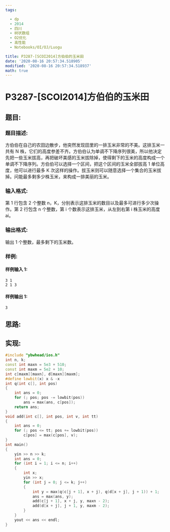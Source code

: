 ```yaml
---
tags:

  - dp
  - 2014
  - 四川
  - 树状数组
  - O2优化
  - 高性能
  - Notebooks/OI/OJ/Luogu

title: P3287-[SCOI2014]方伯伯的玉米田
date: '2020-08-16 20:57:34.518905'
modified: '2020-08-16 20:57:34.518937'
math: true
---
```


# P3287-[SCOI2014]方伯伯的玉米田

## 题目:

### 题目描述:

方伯伯在自己的农田边散步，他突然发现田里的一排玉米非常的不美。这排玉米一共有 N 株，它们的高度参差不齐。方伯伯认为单调不下降序列很美，所以他决定先把一些玉米拔高，再把破坏美感的玉米拔除掉，使得剩下的玉米的高度构成一个单调不下降序列。方伯伯可以选择一个区间，把这个区间的玉米全部拔高 1 单位高度，他可以进行最多 K 次这样的操作。拔玉米则可以随意选择一个集合的玉米拔掉。问能最多剩多少株玉米，来构成一排美丽的玉米。

### 输入格式:

第 1 行包含 2 个整数 n，K，分别表示这排玉米的数目以及最多可进行多少次操作。第 2 行包含 n 个整数，第 i 个数表示这排玉米，从左到右第 i 株玉米的高度 ai。

### 输出格式:

输出 1 个整数，最多剩下的玉米数。

### 样例:

#### 样例输入 1:

``` 
3 1
2 1 3
```

#### 样例输出 1:

``` 
3
```

## 思路:

## 实现:

``` cpp
#include "ybwhead/ios.h"
int n, k;
const int maxn = 5e3 + 510;
const int maxm = 5e2 + 10;
int c[maxm][maxn], d[maxn][maxm];
#define lowbit(x) x & -x
int q(int c[], int pos)
{
    int ans = 0;
    for (; pos; pos -= lowbit(pos))
        ans = max(ans, c[pos]);
    return ans;
}
void add(int c[], int pos, int v, int tt)
{
    int ans = 0;
    for (; pos <= tt; pos += lowbit(pos))
        c[pos] = max(c[pos], v);
}
int main()
{
    yin >> n >> k;
    int ans = 0;
    for (int i = 1; i <= n; i++)
    {
        int x;
        yin >> x;
        for (int j = 0; j <= k; j++)
        {
            int y = max(q(c[j + 1], x + j), q(d[x + j], j + 1)) + 1;
            ans = max(ans, y);
            add(c[j + 1], x + j, y, maxn - 2);
            add(d[x + j], j + 1, y, maxm - 2);
        }
    }
    yout << ans << endl;
}
```
